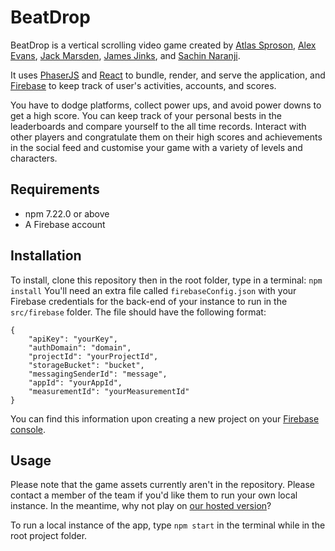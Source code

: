 # BeatDrop
BeatDrop is a vertical scrolling video game created by [Atlas Sproson](https://www.linkedin.com/in/asproson/), [Alex Evans](https://github.com/alevans99), [Jack Marsden](https://github.com/marsj96), [James Jinks](https://www.linkedin.com/in/jamesajinks/), and [Sachin Naranji](https://github.com/snaranji01). 

It uses [PhaserJS](https://phaser.io) and [React](https://reactjs.org) to bundle, render, and serve the application, and [Firebase](https://firebase.google.com) to keep track of user's activities, accounts, and scores.

You have to dodge platforms, collect power ups, and avoid power downs to get a high score. You can keep track of your personal bests in the leaderboards and compare yourself to the all time records. Interact with other players and congratulate them on their high scores and achievements in the social feed and customise your game with a variety of levels and characters.

## Requirements
- npm 7.22.0 or above
- A Firebase account

## Installation
To install, clone this repository then in the root folder, type in a terminal:
`npm install`
You'll need an extra file called `firebaseConfig.json` with your Firebase credentials for the back-end of your instance to run in the `src/firebase` folder.
The file should have the following format:
```
{
    "apiKey": "yourKey",
    "authDomain": "domain",
    "projectId": "yourProjectId",
    "storageBucket": "bucket",
    "messagingSenderId": "message",
    "appId": "yourAppId",
    "measurementId": "yourMeasurementId"
}
```
You can find this information upon creating a new project on your [Firebase console](https://console.firebase.google.com/).

## Usage
Please note that the game assets currently aren't in the repository. Please contact a member of the team if you'd like them to run your own local instance. In the meantime, why not play on [our hosted version](https://beatdrop.netlify.app/)?

To run a local instance of the app, type `npm start` in the terminal while in the root project folder.
